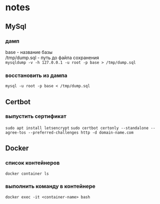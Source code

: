 # notes

## MySql

### дамп  
base - название базы  
/tmp/dump.sql - путь до файла сохранения  
`mysqldump -v -h 127.0.0.1 -u root -p base > /tmp/dump.sql`
  
### восстановить из дампа
`mysql -u root -p base < /tmp/dump.sql`

## Certbot

### выпустить сертификат
`sudo apt install letsencrypt`
`sudo certbot certonly --standalone --agree-tos --preferred-challenges http -d domain-name.com`

## Docker

### список контейнеров
`docker container ls`

### выполнить команду в контейнере

`docker exec -it <container-name> bash`
